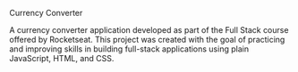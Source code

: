 Currency Converter

A currency converter application developed as part of the Full Stack course offered by Rocketseat. This project was created with the goal of practicing and improving skills in building full-stack applications using plain JavaScript, HTML, and CSS.
